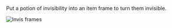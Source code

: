 Put a potion of invisibility into an item frame to turn them invisible.

![Invis frames](https://github.com/VanillaChai/chocolate-tweaks/blob/main/Invisible%20Item%20Frames/Invis%20frames.png)
